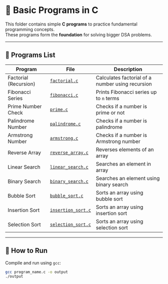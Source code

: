 # 📝 Basic Programs in C

This folder contains simple **C programs** to practice fundamental programming concepts.  
These programs form the **foundation** for solving bigger DSA problems.  

---

## 📂 Programs List

| Program | File | Description |
|---------|------|-------------|
| Factorial (Recursion) | [`factorial.c`](factorial.c) | Calculates factorial of a number using recursion |
| Fibonacci Series | [`fibonacci.c`](fibonacci.c) | Prints Fibonacci series up to `n` terms |
| Prime Number Check | [`prime.c`](prime.c) | Checks if a number is prime or not |
| Palindrome Number | [`palindrome.c`](palindrome.c) | Checks if a number is palindrome |
| Armstrong Number | [`armstrong.c`](armstrong.c) | Checks if a number is Armstrong number |
| Reverse Array | [`reverse_array.c`](reverse_array.c) | Reverses elements of an array |
| Linear Search | [`linear_search.c`](linear_search.c) | Searches an element in array |
| Binary Search | [`binary_search.c`](binary_search.c) | Searches an element using binary search |
| Bubble Sort | [`bubble_sort.c`](bubble_sort.c) | Sorts an array using bubble sort |
| Insertion Sort | [`insertion_sort.c`](insertion_sort.c) | Sorts an array using insertion sort |
| Selection Sort | [`selection_sort.c`](selection_sort.c) | Sorts an array using selection sort |

---

## 🚀 How to Run
Compile and run using `gcc`:

```bash
gcc program_name.c -o output
./output
